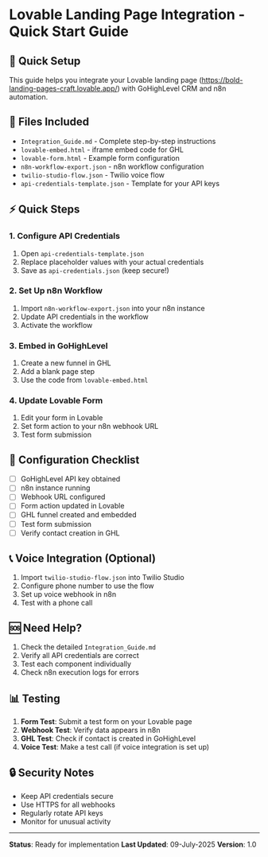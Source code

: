 # Lovable Landing Page Integration - Quick Start Guide

## 🚀 Quick Setup

This guide helps you integrate your Lovable landing page (https://bold-landing-pages-craft.lovable.app/) with GoHighLevel CRM and n8n automation.

## 📁 Files Included

- `Integration_Guide.md` - Complete step-by-step instructions
- `lovable-embed.html` - iframe embed code for GHL
- `lovable-form.html` - Example form configuration
- `n8n-workflow-export.json` - n8n workflow configuration
- `twilio-studio-flow.json` - Twilio voice flow
- `api-credentials-template.json` - Template for your API keys

## ⚡ Quick Steps

### 1. Configure API Credentials
1. Open `api-credentials-template.json`
2. Replace placeholder values with your actual credentials
3. Save as `api-credentials.json` (keep secure!)

### 2. Set Up n8n Workflow
1. Import `n8n-workflow-export.json` into your n8n instance
2. Update API credentials in the workflow
3. Activate the workflow

### 3. Embed in GoHighLevel
1. Create a new funnel in GHL
2. Add a blank page step
3. Use the code from `lovable-embed.html`

### 4. Update Lovable Form
1. Edit your form in Lovable
2. Set form action to your n8n webhook URL
3. Test form submission

## 🔧 Configuration Checklist

- [ ] GoHighLevel API key obtained
- [ ] n8n instance running
- [ ] Webhook URL configured
- [ ] Form action updated in Lovable
- [ ] GHL funnel created and embedded
- [ ] Test form submission
- [ ] Verify contact creation in GHL

## 📞 Voice Integration (Optional)

1. Import `twilio-studio-flow.json` into Twilio Studio
2. Configure phone number to use the flow
3. Set up voice webhook in n8n
4. Test with a phone call

## 🆘 Need Help?

1. Check the detailed `Integration_Guide.md`
2. Verify all API credentials are correct
3. Test each component individually
4. Check n8n execution logs for errors

## 📊 Testing

1. **Form Test**: Submit a test form on your Lovable page
2. **Webhook Test**: Verify data appears in n8n
3. **GHL Test**: Check if contact is created in GoHighLevel
4. **Voice Test**: Make a test call (if voice integration is set up)

## 🔒 Security Notes

- Keep API credentials secure
- Use HTTPS for all webhooks
- Regularly rotate API keys
- Monitor for unusual activity

---

**Status**: Ready for implementation
**Last Updated**: 09-July-2025
**Version**: 1.0 